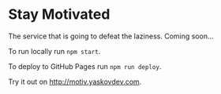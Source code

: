 # Stay Motivated

The service that is going to defeat the laziness. Coming soon...

To run locally run `npm start`.

To deploy to GitHub Pages run `npm run deploy`.

Try it out on http://motiv.yaskovdev.com.
